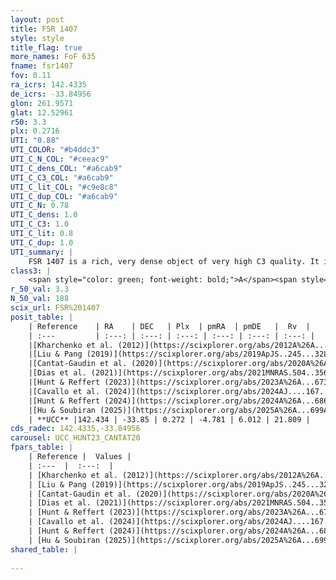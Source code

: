 ```yaml
---
layout: post
title: FSR 1407
style: style
title_flag: true
more_names: FoF 635
fname: fsr1407
fov: 0.11
ra_icrs: 142.4335
de_icrs: -33.84956
glon: 261.9571
glat: 12.52961
r50: 3.3
plx: 0.2716
UTI: "0.88"
UTI_COLOR: "#b4ddc3"
UTI_C_N_COL: "#ceeac9"
UTI_C_dens_COL: "#a6cab9"
UTI_C_C3_COL: "#a6cab9"
UTI_C_lit_COL: "#c9e8c8"
UTI_C_dup_COL: "#a6cab9"
UTI_C_N: 0.78
UTI_C_dens: 1.0
UTI_C_C3: 1.0
UTI_C_lit: 0.8
UTI_C_dup: 1.0
UTI_summary: |
    FSR 1407 is a rich, very dense object of very high C3 quality. It is well-studied in the literature.
class3: |
    <span style="color: green; font-weight: bold;">A</span><span style="color: green; font-weight: bold;">A</span>
r_50_val: 3.3
N_50_val: 188
scix_url: FSR%201407
posit_table: |
    | Reference    | RA    | DEC   | Plx  | pmRA  | pmDE   |  Rv  |
    | :---         | :---: | :---: | :---: | :---: | :---: | :---: |
    |[Kharchenko et al. (2012)](https://scixplorer.org/abs/2012A%26A...543A.156K) | 142.463 | -33.835 | -- | -11.96 | 8.89 | -- |
    |[Liu & Pang (2019)](https://scixplorer.org/abs/2019ApJS..245...32L) | 142.438 | -33.864 | 0.28 | -4.776 | 5.96 | -- |
    |[Cantat-Gaudin et al. (2020)](https://scixplorer.org/abs/2020A%26A...640A...1C) | 142.445 | -33.848 | 0.275 | -4.806 | 5.983 | -- |
    |[Dias et al. (2021)](https://scixplorer.org/abs/2021MNRAS.504..356D) | 142.455 | -33.851 | 0.28 | -4.797 | 5.986 | 18.894 |
    |[Hunt & Reffert (2023)](https://scixplorer.org/abs/2023A%26A...673A.114H) | 142.446 | -33.848 | 0.273 | -4.778 | 6.006 | 21.691 |
    |[Cavallo et al. (2024)](https://scixplorer.org/abs/2024AJ....167...12C) | 142.431 | -33.845 | 0.274 | -- | -- | -- |
    |[Hunt & Reffert (2024)](https://scixplorer.org/abs/2024A%26A...686A..42H) | 142.446 | -33.848 | 0.273 | -4.778 | 6.006 | 21.691 |
    |[Hu & Soubiran (2025)](https://scixplorer.org/abs/2025A%26A...699A.246H) | 142.431 | -33.845 | -- | -- | -- | -- |
    | **UCC** |142.434 | -33.85 | 0.272 | -4.781 | 6.012 | 21.809 | 
cds_radec: 142.4335,-33.84956
carousel: UCC_HUNT23_CANTAT20
fpars_table: |
    | Reference |  Values |
    | :---  |  :---:  |
    | [Kharchenko et al. (2012)](https://scixplorer.org/abs/2012A%26A...543A.156K) | `e_bv=0.208, distance=3860, log_age=9.3` |
    | [Liu & Pang (2019)](https://scixplorer.org/abs/2019ApJS..245...32L) | `Age=11.5, Z=-1.75` |
    | [Cantat-Gaudin et al. (2020)](https://scixplorer.org/abs/2020A%26A...640A...1C) | `AVNN=0.57, DMNN=12.69, AgeNN=9.61` |
    | [Dias et al. (2021)](https://scixplorer.org/abs/2021MNRAS.504..356D) | `Av=0.327, Dist=3158, logage=9.91, [Fe/H]=-0.138` |
    | [Hunt & Reffert (2023)](https://scixplorer.org/abs/2023A%26A...673A.114H) | `AV50=0.264, diffAV50=1.018, MOD50=12.469, logAge50=9.432` |
    | [Cavallo et al. (2024)](https://scixplorer.org/abs/2024AJ....167...12C) | `AV50=0.45, dMod50=12.19, logAge50=9.81, [Fe/H]50=-0.37` |
    | [Hunt & Reffert (2024)](https://scixplorer.org/abs/2024A%26A...686A..42H) | `MassJ=832.071` |
    | [Hu & Soubiran (2025)](https://scixplorer.org/abs/2025A%26A...699A.246H) | `MA22=-0.28, MA23f=-0.42, MA23g=-0.38, MZ23=-0.48, MK24=-0.4, MF24=-0.4` |
shared_table: |
    
---
```

